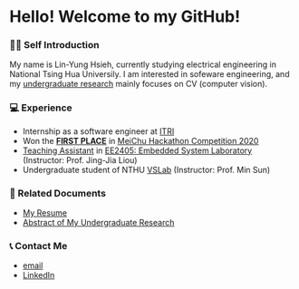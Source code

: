 # Hello! Welcome to my GitHub!
### 🙋‍♂️ Self Introduction
My name is Lin-Yung Hsieh, currently studying electrical engineering in National Tsing Hua Universily. I am interested in sofeware engineering, and my [undergraduate research](https://github.com/LeoTheBestCoder/active_learning) mainly focuses on CV (computer vision). 

### 💻 Experience
* Internship as a software engineer at [ITRI](https://www.itri.org.tw/)
* Won the [**FIRST PLACE**](https://www.hccg.gov.tw/ch/home.jsp?id=48&parentpath=&mcustomize=municipalnews_view.jsp&toolsflag=Y&dataserno=202010250004&t=MunicipalNews&mserno=201601300020) in [MeiChu Hackathon Competition 2020](https://github.com/LeoTheBestCoder/Meichu2020_Team_726)
* [Teaching Assistant](https://github.com/LeoTheBestCoder/NTHU_EE2405) in [EE2405: Embedded System Laboratory](https://www.ee.nthu.edu.tw/ee240500/) (Instructor: Prof. Jing-Jia Liou)
* Undergraduate student of NTHU [VSLab](https://aliensunmin.github.io/lab/info.html) (Instructor: Prof. Min Sun)

### 📝 Related Documents
* [My Resume](https://drive.google.com/file/d/1wada6UIomghnOl_jvzcuKX5aBxwmY-V3/view?usp=sharing)
* [Abstract of My Undergraduate Research](https://drive.google.com/file/d/1_bzX01EOcB5Ui8ig4DcBHS12iGtBMZxf/view?usp=sharing)

### 📞 Contact Me
* [email](mailto:leoshieh0hn@gmail.com)
* [LinkedIn](https://www.linkedin.com/in/linyunghsieh/)